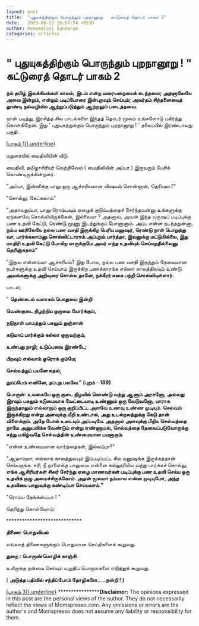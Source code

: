 ```yaml
---
layout: post
title:  "புதுயுகத்திற்கும் பொருந்தும் புறநானூறு   கட்டுரைத் தொடர் பாகம் 2"
date:   2025-06-22 16:57:54 +0530
author: Hemamalini Sundaram
categories: articles
---
```


#  \" புதுயுகத்திற்கும் பொருந்தும் புறநானூறு ! \" கட்டுரைத் தொடர் பாகம் 2 

**நம் தமிழ் இலக்கியங்கள் காலம், இடம் என்ற வரையறையைக் கடந்தவை; அதனாலேயே அவை இன்றும்,
என்றும் படிப்போரை இன்புறவும் செய்யும்; அவர்தம் சிந்தனையைத் தூண்டி நல்வழியில்
ஆற்றுப்படுத்தும் ஆற்றலும் படைத்தவை.**

நான் படித்து, இரசித்த சில பாடல்களை இந்தத் தொடர் மூலம் உங்களோடு பகிர்ந்து கொள்கிறேன்.
இது ' புதுயுகத்துக்கும் பொருந்தும் புறநானூறு ! ' தலைப்பில் இரண்டாவது பகுதி .

[[பாகம்
1]{.underline}](https://www.momspresso.com/parenting/aa71bb9e323d44a5b589be0617593389/article/putuyukttirrkum-poruntum-purrnaannnuurru-paakm-1-ulkttaaymollli-tinnn-cirrppup-ptivu-ppsh51nc4bz8?utm_source=SPA_Generic_Share&utm_medium=Share_Android)

மதுரையில் மைதிலியின் வீடு.

மைதிலி, தமிழாசிரியர் வெற்றிவேல் ( மைதிலியின் அப்பா ) இருவரும் பேசிக்
கொண்டிருக்கின்றனர்.

\"அப்பா, இன்னிக்கு பாலு ஒரு ஆச்சரியமான விஷயம் சொன்னான், தெரியுமா?\"

\"சொல்லு, கேட்கலாம்\"

\"அதாவதுப்பா, பாலு ரொம்பவும் ஏழைக் குடும்பத்தைச் சேர்ந்தவன்னு உங்களுக்கு ஏற்கனவே
சொல்லியிருக்கேன், இல்லையா ? அதனால, அவன் இந்த வருஷப் படிப்புக்கு பண உதவி கேட்டு,
ரெண்டு,மூணு இடத்துக்குப் போனானாம். அப்ப என்ன நடந்ததுன்னா, **நம்ம ஊரிலேயே நல்ல பண
வசதி இருக்கிற பெரிய மனுஷர், ரெண்டு நாள் பொறுத்து வா, பார்க்கலாம்னு
சொல்லிட்டாராம்.அப்புறம் பார்த்தா, இவனுக்கு மட்டுமில்லை, இது மாதிரி உதவி கேட்டு
போகிற யாருக்குமே அவர் எந்த உதவியும் செய்யறதில்லைனு தெரிஞ்சுதாம்\"**

\"இதுல என்னம்மா ஆச்சரியம்? இது போல, நல்ல பண வசதி இருந்தும் தேவையான நபர்களுக்கு
உதவி செய்யாம இருக்கிற பணக்காரங்க எல்லா காலத்திலயும் உண்டு. **அவங்களுக்கு அறிவுரை
சொல்ல தானே, நக்கீரர் ஈகை பற்றி சொல்லியுள்ளார்.**

பாடல்;

" **தெண்கடல் வளாகம் பொதுமை இன்றி**

**வெண்குடை நிழற்றிய ஒருமை யோர்க்கும்,**

**நடுநாள் யாமத்தும் பகலும் துஞ்சான்**

**கடுமாப் பார்க்கும் கல்லா ஒருவற்கும்,**

**உண்பது நாழி; உடுப்பவை இரண்டே;**

**பிறவும் எல்லாம் ஓரொக் கும்மே;**

**செல்வத்துப் பயனே ஈதல்,**

**துய்ப்பேம் எனினே, தப்புந பலவே." (புறம் - 189)**

**பொருள்: உலகையே ஒரு குடை நிழலில் கொண்டு வந்து ஆளும் அரசனோ, அல்லது இரவும் பகலும்
கடுமையாக வேட்டையாடி உண்ணும் ஒரு வேடுவனோ, யாராக இருந்தாலும் எல்லாரும் ஒரு
குறிப்பிட்ட அளவே உணவு உண்ண முடியும். செல்வம் இருக்கிறது என்று அளவுக்கு மீறி உண்டால்,
அது உடல்நலத்துக்கு கேடு தான் விளைக்கும். அதே போல் உடையும் அப்படியே. அதனால் அளவுக்கு
மீறிய செல்வத்தை நாமே அனுபவிக்க வேண்டும் என்று எண்ணாமல், செல்வத்தை தேவைப்படுவோருக்கு
ஈந்து மகிழ்வதே செல்வத்தின் உண்மையான பயனாகும்.**

\"என்ன உண்மையான வார்த்தைகள், இல்லப்பா?\"

\"ஆமாம்மா, எல்லாக் காலத்துலயும் இப்படிப்பட்ட சில மனுஷங்க இருக்கத்தான் செய்யறாங்க. சரி,
நீ நாளைக்கு பாலுவை என்னை கல்லூரியில வந்து பார்க்கச் சொல்லு, **எங்க ஆசிரியர்கள் சிலர்
சேர்ந்து ஏழை மாணவர்கள் படிப்புக்கு பண உதவி செய்ய ஒரு உதவிக் குழு அமைச்சிருக்கோம்.
அதன் மூலமா நம்மால என்ன முடியுமோ, அந்த உதவியை பாலுவுக்கு கண்டிப்பா செய்யலாம்.\"**

\"ரொம்ப தேங்க்ஸ்ப்பா ! "

தெரிந்து கொள்வோம்:

\*\*\*\*\*\*\*\*\*\*\*\*\*\*\*\*\*\*\*\*\*\*\*\*\*\*\*\*\*

**திணை: பொதுவியல்**

எல்லாத் திணைகளுக்கும் பொதுவான செய்திகளைக் கூறுவது.

**துறை : பொருண்மொழிக் காஞ்சி.**

உயிருக்கு நன்மை செய்யும் உறுதிப் பொருளகளை எடுத்துக் கூறுவது.

( **அடுத்த பதிவில் சந்திப்போம் தோழிகளே.....நன்றி ! )**

[[பாகம்
3]{.underline}](https://tamil.momspresso.com/parenting/aa71bb9e323d44a5b589be0617593389/article/putuyukttirrkum-poruntum-purrnaannnuurru-ktttturait-tottr-paakm-3-z8nrjl7x3zp8?utm_source=PCA_Whatsapp_Share&utm_medium=Share_Android)
\*\*\*\*\*\*\*\*\*\*\*\*\*\*\*\***Disclaimer:** The opinions expressed
in this post are the personal views of the author. They do not
necessarily reflect the views of Momspresso.com. Any omissions or errors
are the author\'s and Momspresso does not assume any liability or
responsibility for them.
